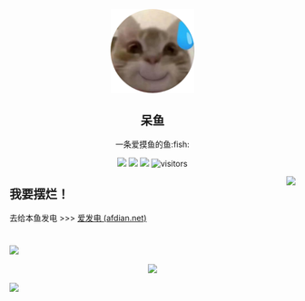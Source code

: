 <p align="center">
  <img width="148" src="./avatar.png">
  <h2 align="center">呆鱼</h2>
  <p align="center">一条爱摸鱼的鱼:fish:</p>
</p>
<p align="center">
    <a href="https://github.com/DaiYu-233/DaiYu-233/graphs/contributors"><img src="https://img.shields.io/github/contributors/DaiYu-233/DaiYu-233?color=blue"></a>
    <a href="https://github.com/DaiYu-233/DaiYu-233/stargazers"><img src="https://img.shields.io/github/stars/DaiYu-233/DaiYu-233.svg?logo=github"></a>
    <a href="https://github.com/DaiYu-233/DaiYu-233/network/members"><img src="https://img.shields.io/github/forks/DaiYu-233/DaiYu-233.svg?color=blue&logo=github"></a>
    <img src="https://visitor-badge.laobi.icu/badge?page_id=DaiYu-233.DaiYu-233" alt="visitors"/>   
</p>
<img align="right" src="https://count.getloli.com/get/@:DaiYu-233?theme=rule34">

## 我要摆烂！

去给本鱼发电 >>> [爱发电 (afdian.net)](https://afdian.net/a/DaiYu-233)

#

<p align="center">

 <img src="https://github-stats.ubrong.com/api/top-langs/?username=DaiYu-233&layout=compact" />  </p>
     <p align="center">
        <img src="https://github-stats.ubrong.com/api?username=DaiYu-233&show_icons=true" />   
</p>

<img src="https://cr-skills-chart-widget.azurewebsites.net/api/api?username=DaiYu-233" width="auto"></img>
